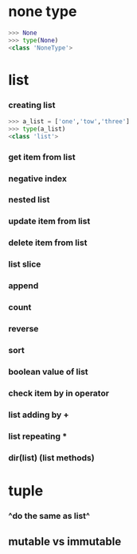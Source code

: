 # none type
```python
>>> None
>>> type(None)
<class 'NoneType'>
```

# list
### creating list
```python
>>> a_list = ['one','tow','three'] 
>>> type(a_list)
<class 'list'>
```
### get item from list
### negative index
### nested list
### update item from list
### delete item from list
### list slice
### append
### count
### reverse
### sort
### boolean value of list
### check item by in operator
### list adding by +
### list repeating *
### dir(list) (list methods)

# tuple
### ^do the same as list^
## mutable vs immutable
